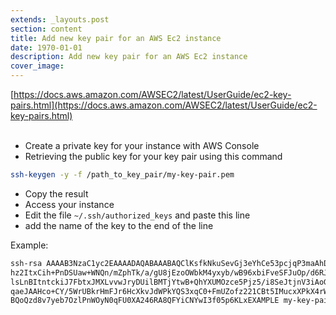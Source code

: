 ```yaml
---
extends: _layouts.post
section: content
title: Add new key pair for an AWS Ec2 instance
date: 1970-01-01
description: Add new key pair for an AWS Ec2 instance
cover_image: 
---
```


[https://docs.aws.amazon.com/AWSEC2/latest/UserGuide/ec2-key-pairs.html](https://docs.aws.amazon.com/AWSEC2/latest/UserGuide/ec2-key-pairs.html)
<br><br>
- Create a private key for your instance with AWS Console <br>
- Retrieving the public key for your key pair using this command <br> 

```bash
ssh-keygen -y -f /path_to_key_pair/my-key-pair.pem
```

- Copy the result  <br>
- Access your instance  <br>
- Edit the file `~/.ssh/authorized_keys` and paste this line <br> 
- add the name of the key to the end of the line  <br> 

Example: <br> 

```bash
ssh-rsa AAAAB3NzaC1yc2EAAAADAQABAAABAQClKsfkNkuSevGj3eYhCe53pcjqP3maAhDFcvBS7O6V
hz2ItxCih+PnDSUaw+WNQn/mZphTk/a/gU8jEzoOWbkM4yxyb/wB96xbiFveSFJuOp/d6RJhJOI0iBXr
lsLnBItntckiJ7FbtxJMXLvvwJryDUilBMTjYtwB+QhYXUMOzce5Pjz5/i8SeJtjnV3iAoG/cQk+0FzZ
qaeJAAHco+CY/5WrUBkrHmFJr6HcXkvJdWPkYQS3xqC0+FmUZofz221CBt5IMucxXPkX4rWi+z7wB3Rb
BQoQzd8v7yeb7OzlPnWOyN0qFU0XA246RA8QFYiCNYwI3f05p6KLxEXAMPLE my-key-pair
```